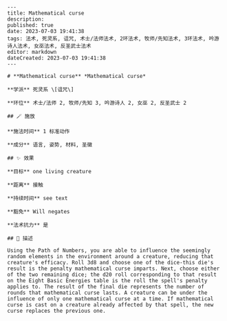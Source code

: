 
    ---
    title: Mathematical curse
    description: 
    published: true
    date: 2023-07-03 19:41:38
    tags: 法术, 死灵系, 诅咒, 术士/法师法术, 2环法术, 牧师/先知法术, 3环法术, 吟游诗人法术, 女巫法术, 反圣武士法术
    editor: markdown
    dateCreated: 2023-07-03 19:41:38
    ---

    # **Mathematical curse** *Mathematical curse*

    **学派** 死灵系 \[诅咒\] 

    **环位** 术士/法师 2, 牧师/先知 3, 吟游诗人 2, 女巫 2, 反圣武士 2

    ## 🪄 施放

    **施法时间** 1 标准动作

    **成分** 语言, 姿势, 材料, 圣徽

    ## ✨ 效果 

    **目标** one living creature 

    **距离** 接触  

    **持续时间** see text 

    **豁免** Will negates

    **法术抗力** 是

    ## 📖 描述

    Using the Path of Numbers, you are able to influence the seemingly random elements in the environment around a creature, reducing that creature's efficacy. Roll 3d8 and choose one of the dice-this die's result is the penalty mathematical curse imparts. Next, choose either of the two remaining dice; the d20 roll corresponding to that result on the Eight Basic Energies table is the roll the spell's penalty applies to. The result of the final die represents the number of rounds that mathematical curse lasts. A creature can be under the influence of only one mathematical curse at a time. If mathematical curse is cast on a creature already affected by that spell, the new curse replaces the previous one.
    